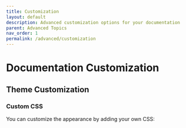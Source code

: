```yaml
---
title: Customization
layout: default
description: Advanced customization options for your documentation
parent: Advanced Topics
nav_order: 1
permalink: /advanced/customization
---
```


# Documentation Customization

## Theme Customization

### Custom CSS
You can customize the appearance by adding your own CSS:
